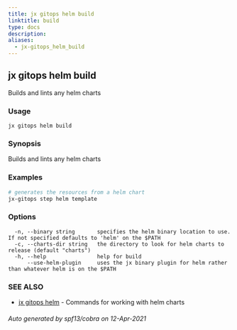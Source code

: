 ```yaml
---
title: jx gitops helm build
linktitle: build
type: docs
description: 
aliases:
  - jx-gitops_helm_build
---
```


## jx gitops helm build

Builds and lints any helm charts

### Usage

```
jx gitops helm build
```

### Synopsis

Builds and lints any helm charts

### Examples

  ```bash
  # generates the resources from a helm chart
  jx-gitops step helm template

  ```
### Options

```
  -n, --binary string       specifies the helm binary location to use. If not specified defaults to 'helm' on the $PATH
  -c, --charts-dir string   the directory to look for helm charts to release (default "charts")
  -h, --help                help for build
      --use-helm-plugin     uses the jx binary plugin for helm rather than whatever helm is on the $PATH
```

### SEE ALSO

* [jx gitops helm](..)	 - Commands for working with helm charts

###### Auto generated by spf13/cobra on 12-Apr-2021
